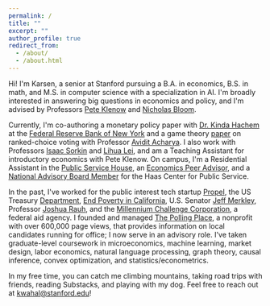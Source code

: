 ```yaml
---
permalink: /
title: ""
excerpt: ""
author_profile: true
redirect_from: 
  - /about/
  - /about.html
---
```


Hi! I'm Karsen, a senior at Stanford pursuing a B.A. in economics, B.S. in math, and M.S. in computer science with a specialization in AI. I'm broadly interested in answering big questions in economics and policy, and I'm advised by Professors [Pete Klenow](http://www.klenow.com/) and [Nicholas Bloom](https://nbloom.people.stanford.edu/).

Currently, I'm co-authoring a monetary policy paper with [Dr. Kinda Hachem](https://sites.google.com/site/kindahachem/home) at the [Federal Reserve Bank of New York](https://www.newyorkfed.org/) and a game theory [paper](https://bit.ly/RCVPaper) on ranked-choice voting with Professor [Avidit Acharya](https://www.aviditacharya.com/home). I also work with Professors [Isaac Sorkin](https://sites.google.com/site/isaacsorkin/home) and [Lihua Lei](https://lihualei71.github.io/), and am a Teaching Assistant for introductory economics with Pete Klenow. On campus, I'm a Residential Assistant in the [Public Service House](https://resed.stanford.edu/neighborhoods/neighborhood-resources/neighborhood-concept/theme-housing/university-theme-houses-1-5), an [Economics Peer Advisor](https://economics.stanford.edu/undergraduate/peer-advising), and a [National Advisory Board Member](https://haas.stanford.edu/about/our-people-0/national-advisory-board) for the Haas Center for Public Service. 

In the past, I've worked for the public interest tech startup [Propel](https://www.joinpropel.com/), the US Treasury [Department](https://home.treasury.gov/about/offices/domestic-finance), [End Poverty in California](https://endpovertyinca.org/), U.S. Senator [Jeff Merkley](https://www.merkley.senate.gov/), Professor [Joshua Rauh](https://web.stanford.edu/~rauh/index.html), and the [Millennium Challenge Corporation](https://www.mcc.gov/), a federal aid agency.  I founded and managed [The Polling Place](https://thepollingplace.org/), a nonprofit with over 600,000 page views, that provides information on local candidates running for office; I now serve in an advisory role. I've taken graduate-level coursework in microeconomics, machine learning, market design, labor economics, natural language processing, graph theory, causal inference, convex optimization, and statistics/econometrics.

In my free time, you can catch me climbing mountains, taking road trips with friends, reading Substacks, and playing with my dog. Feel free to reach out at kwahal@stanford.edu!
